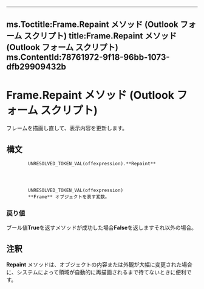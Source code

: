 

---
ms.Toctitle:Frame.Repaint メソッド (Outlook フォーム スクリプト)
title:Frame.Repaint メソッド (Outlook フォーム スクリプト)
ms.ContentId:78761972-9f18-96bb-1073-dfb29909432b
---
# Frame.Repaint メソッド (Outlook フォーム スクリプト)




フレームを描画し直して、表示内容を更新します。

## 構文

            UNRESOLVED_TOKEN_VAL(offexpression).**Repaint**




            UNRESOLVED_TOKEN_VAL(offexpression)
            **Frame** オブジェクトを表す変数。

### 戻り値
ブール値**True**を返すメソッドが成功した場合**False**を返しますそれ以外の場合。





## 注釈
**Repaint** メソッドは、オブジェクトの内容または外観が大幅に変更された場合に、システムによって領域が自動的に再描画されるまで待てないときに便利です。




